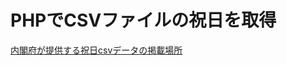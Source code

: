 # PHPでCSVファイルの祝日を取得

<a href="https://www8.cao.go.jp/chosei/shukujitsu/gaiyou.html">内閣府が提供する祝日csvデータの掲載場所</a>
